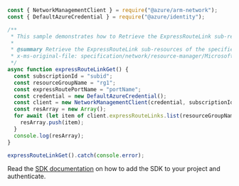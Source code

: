 ```javascript
const { NetworkManagementClient } = require("@azure/arm-network");
const { DefaultAzureCredential } = require("@azure/identity");

/**
 * This sample demonstrates how to Retrieve the ExpressRouteLink sub-resources of the specified ExpressRoutePort resource.
 *
 * @summary Retrieve the ExpressRouteLink sub-resources of the specified ExpressRoutePort resource.
 * x-ms-original-file: specification/network/resource-manager/Microsoft.Network/stable/2021-05-01/examples/ExpressRouteLinkList.json
 */
async function expressRouteLinkGet() {
  const subscriptionId = "subid";
  const resourceGroupName = "rg1";
  const expressRoutePortName = "portName";
  const credential = new DefaultAzureCredential();
  const client = new NetworkManagementClient(credential, subscriptionId);
  const resArray = new Array();
  for await (let item of client.expressRouteLinks.list(resourceGroupName, expressRoutePortName)) {
    resArray.push(item);
  }
  console.log(resArray);
}

expressRouteLinkGet().catch(console.error);
```

Read the [SDK documentation](https://github.com/Azure/azure-sdk-for-js/blob/%40azure%2Farm-network_27.0.0/sdk/network/arm-network/README.md) on how to add the SDK to your project and authenticate.
